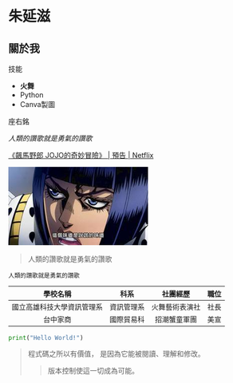# 朱延滋
## 關於我

技能
- **火舞**
- Python
- Canva製圖

座右銘

*人類的讚歌就是勇氣的讚歌*

[《飆馬野郎 JOJO的奇妙冒險》 | 預告 | Netflix](https://www.youtube.com/watch?v=SRMcfDDkuF8)

![這個味道是說謊的味道](布加拉提.jpg)

> 人類的讚歌就是勇氣的讚歌

```人類的讚歌就是勇氣的讚歌```

| 學校名稱 | 科系 | 社團經歷 | 職位 |
|:---:|:---:|:---:|:---:|
| 國立高雄科技大學資訊管理系 | 資訊管理系 | 火舞藝術表演社 | 社長 |
| 台中家商 | 國際貿易科 | 招潮蟹童軍團 | 美宣 |

```python
print("Hello World!")
```

>程式碼之所以有價值， 是因為它能被閱讀、理解和修改。
>>版本控制使這一切成為可能。
